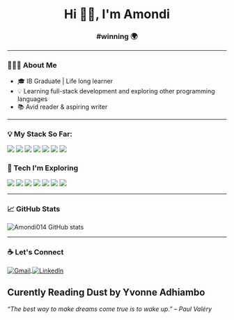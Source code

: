 <h1 align="center">Hi 👋🏾, I'm Amondi</h1>
<h3 align="center"> #winning 🌍</h3>


---

### 👩🏾‍🎓 About Me

- 🎓 IB Graduate | Life long learner  
- 💡 Learning full-stack development and exploring other programming languages
- 📚 Avid reader & aspiring writer 

---
### 💡 My Stack So Far:
<p align="left">
 <img src="https://img.shields.io/badge/HTML5-E34F26?style=for-the-badge&logo=html5&logoColor=white"/>
 
 <img src="https://img.shields.io/badge/CSS3-1572B6?style=for-the-badge&logo=css3&logoColor=white"/>

 <img src="https://img.shields.io/badge/React-20232A?style=for-the-badge&logo=react&logoColor=61DAFB"/>

 <img src="https://img.shields.io/badge/Scratch-FFA500?style=for-the-badge&logo=scratch&logoColor=white"/>
 
<img src="https://img.shields.io/badge/Tailwind_CSS-06B6D4?style=for-the-badge&logo=tailwind-css&logoColor=white"/>

 <img src="https://img.shields.io/badge/Notion-000000?style=for-the-badge&logo=notion&logoColor=white"/>

 <img src="https://img.shields.io/badge/Todoist-E44332?style=for-the-badge&logo=todoist&logoColor=white"/>


  
 </p>
 

### 🔧 Tech I'm Exploring

<p align="left">
 
  <img src="https://img.shields.io/badge/JavaScript-F7DF1E?style=for-the-badge&logo=javascript&logoColor=black"/>
  <img src="https://img.shields.io/badge/TypeScript-3178C6?style=for-the-badge&logo=typescript&logoColor=white"/>
  <img src="https://img.shields.io/badge/Next.js-000000?style=for-the-badge&logo=next.js&logoColor=white"/>
  <img src="https://img.shields.io/badge/Node.js-339933?style=for-the-badge&logo=nodedotjs&logoColor=white"/>
  <img src="https://img.shields.io/badge/Python-3776AB?style=for-the-badge&logo=python&logoColor=white"/>
  <img src="https://img.shields.io/badge/MongoDB-47A248?style=for-the-badge&logo=mongodb&logoColor=white"/>
  <img src="https://img.shields.io/badge/Express.js-000000?style=for-the-badge&logo=express&logoColor=white"/>

</p>

---
### 📈 GitHub Stats

<p align="left">
  <img src="https://github-readme-stats.vercel.app/api?username=Amondi014&show_icons=true&theme=tokyonight" alt="Amondi014 GitHub stats" />
</p>

---

### ☕ Let's Connect

<p aling="center">
 <a href="mailto:eamondi014@gmail.com">
  <img align="center" src="https://img.shields.io/badge/Gmail-D14836?style=for-the-badge&logo=gmail&logoColor=white" alt="Gmail" />
</a>
<a href="https://www.linkedin.com/in/edith-amondi-4160622b1/" target="_blank">
  <img align="center" src="https://img.shields.io/badge/LinkedIn-0A66C2?style=for-the-badge&logo=linkedin&logoColor=white" alt="LinkedIn" />
</a>
</p>

   Curently Reading Dust by Yvonne Adhiambo
---

_“The best way to make dreams come true is to wake up.” – Paul Valéry_


